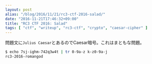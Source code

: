 ```yaml
---
layout: post
alias: "/blog/2016/11/21/rc3-ctf-2016-salad/"
date: "2016-11-21T17:46:32+09:00"
title: "RC3 CTF 2016: Salad"
tags: [ "ctf", "writeup", "rc3-ctf", "crypto", "caesar-cipher" ]
---
```


問題文に`Julius Caesar`とあるのでCaesar暗号。これはまともな問題。

``` sh
$ echo 7sj-ighm-742q3w4t | tr 0-9a-z k-z0-9a-j
rc3-2016-romangod
```
